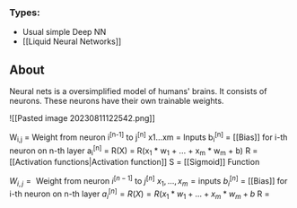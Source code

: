 ### Types:
- Usual simple Deep NN
- [[Liquid Neural Networks]]

## About
Neural nets is a oversimplified model of humans' brains. It consists of neurons. 
These neurons have their own trainable weights. 

![[Pasted image 20230811122542.png]]

W<sub>i,j</sub> = Weight from neuron i<sup>[n-1]</sup> to j<sup>[n]</sup> 
x1...xm =  Inputs
b<sub>i</sub><sup>[n]</sup> = [[Bias]] for i-th neuron on n-th layer
a<sub>i</sub><sup>[n]</sup> = R(X) = R(x<sub>1</sub> * w<sub>1</sub> + ... + x<sub>m</sub> * w<sub>m</sub> + b)
R = [[Activation  functions|Activation function]]
S = [[Sigmoid]] Function

$W_{i,j}=\text{ Weight from neuron } i^{[n-1]} \text{ to } j^{[n]}$
$x_{1} , \dots , x_{m} = \text{inputs}$
$b_{i}^[n]$ = [[Bias]] for i-th neuron on n-th layer
$a_{i}^{[n]}=R(X)=R(x_{1}*w_{1} + \dots + x_{m} * w_{m}+b$
R = 

